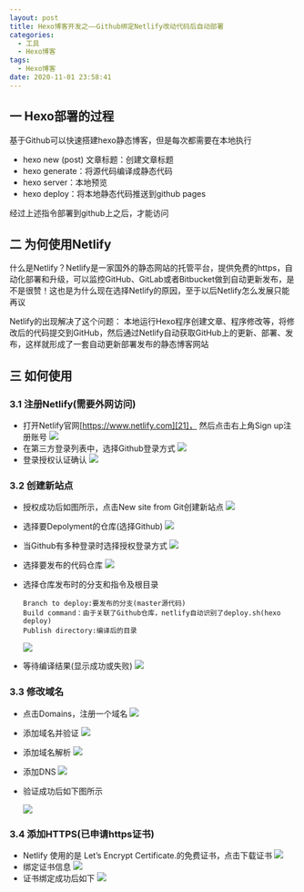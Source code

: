 ```yaml
---
layout: post
title: Hexo博客开发之——Github绑定Netlify改动代码后自动部署
categories:
  - 工具
  - Hexo博客
tags:
  - Hexo博客
date: 2020-11-01 23:58:41
---
```

## 一 Hexo部署的过程

基于Github可以快速搭建hexo静态博客，但是每次都需要在本地执行

* hexo new (post) 文章标题：创建文章标题
* hexo generate：将源代码编译成静态代码
* hexo server：本地预览
* hexo deploy：将本地静态代码推送到github pages

经过上述指令部署到github上之后，才能访问

<!--more-->

## 二  为何使用Netlify

 什么是Netlify？Netlify是一家国外的静态网站的托管平台，提供免费的https，自动化部署和升级，可以监控GitHub、GitLab或者Bitbucket做到自动更新发布，是不是很赞！这也是为什么现在选择Netlify的原因，至于以后Netlify怎么发展只能再议 

Netlify的出现解决了这个问题： 本地运行Hexo程序创建文章、程序修改等，将修改后的代码提交到GitHub，然后通过Netlify自动获取GitHub上的更新、部署、发布，这样就形成了一套自动更新部署发布的静态博客网站 

## 三 如何使用

### 3.1 注册Netlify(需要外网访问)

* 打开Netlify官网[https://www.netlify.com][21]， 然后点击右上角Sign up注册账号 
  ![][1]
* 在第三方登录列表中，选择Github登录方式
  ![][2]
* 登录授权认证确认
  ![][3]
  
### 3.2 创建新站点
* 授权成功后如图所示，点击New site from Git创建新站点
  ![][4]
* 选择要Depolyment的仓库(选择Github)
  ![][5]
* 当Github有多种登录时选择授权登录方式
  ![][6]
* 选择要发布的代码仓库
  ![][7]
* 选择仓库发布时的分支和指令及根目录

  ```
  Branch to deploy:要发布的分支(master源代码)
  Build command：由于关联了Github仓库，netlify自动识别了deploy.sh(hexo deploy)
  Publish directory:编译后的目录
  ```
  ![][8]
* 等待编译结果(显示成功或失败)
  ![][9]

### 3.3 修改域名
* 点击Domains，注册一个域名
  ![][10]
* 添加域名并验证
  ![][11]
* 添加域名解析
  ![][12]
* 添加DNS
  ![][13]
* 验证成功后如下图所示

  ![][14]

### 3.4 添加HTTPS(已申请https证书)
* Netlify 使用的是 Let’s Encrypt Certificate.的免费证书，点击下载证书
  ![][15]
* 绑定证书信息
  ![][16]
* 证书绑定成功后如下
  ![][17]


[1]:https://cdn.jsdelivr.net/gh/pgzxc/cdn/blog-hexo/hexo-netlify-webpage-set.png
[2]:https://cdn.jsdelivr.net/gh/pgzxc/cdn/blog-hexo/hexo-netlify-github-login.png
[3]:https://cdn.jsdelivr.net/gh/pgzxc/cdn/blog-hexo/hexo-netlify-github-permission.png
[4]:https://cdn.jsdelivr.net/gh/pgzxc/cdn/blog-hexo/hexo-netlify-create-new-site.png
[5]:https://cdn.jsdelivr.net/gh/pgzxc/cdn/blog-hexo/hexo-netlify-delplyment-github.png
[6]:https://cdn.jsdelivr.net/gh/pgzxc/cdn/blog-hexo/hexo-netify-person-select.png
[7]:https://cdn.jsdelivr.net/gh/pgzxc/cdn/blog-hexo/hexo-netlify-select-repositories.png
[8]:https://cdn.jsdelivr.net/gh/pgzxc/cdn/blog-hexo/hexo-netlify-deploy-branch-cmd.png
[9]:https://cdn.jsdelivr.net/gh/pgzxc/cdn/blog-hexo/hexo-netlify-deploy-success.png
[10]:https://cdn.jsdelivr.net/gh/pgzxc/cdn/blog-hexo/hexo-netlify-domains-register.png
[11]:https://cdn.jsdelivr.net/gh/pgzxc/cdn/blog-hexo/hexo-netlify-domain-verify.png
[12]:https://cdn.jsdelivr.net/gh/pgzxc/cdn/blog-hexo/hexo-netlify-ns-setting.png
[13]:https://cdn.jsdelivr.net/gh/pgzxc/cdn/blog-hexo/hexo-netlify-dns-modify.png
[14]:https://cdn.jsdelivr.net/gh/pgzxc/cdn/blog-hexo/hexo-netlify-doman-netliry-dns.png
[15]:https://cdn.jsdelivr.net/gh/pgzxc/cdn/blog-hexo/hexo-netify-ssl_download.png
[16]:https://cdn.jsdelivr.net/gh/pgzxc/cdn/blog-hexo/hexo-netify-cetificate-install.png
[17]:https://cdn.jsdelivr.net/gh/pgzxc/cdn/blog-hexo/hexo-netify-ssl-success.png

[21]:https://www.netlify.com/

